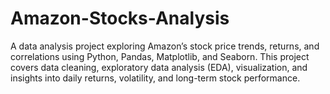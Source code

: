 # Amazon-Stocks-Analysis
A data analysis project exploring Amazon’s stock price trends, returns, and correlations using Python, Pandas, Matplotlib, and Seaborn. This project covers data cleaning, exploratory data analysis (EDA), visualization, and insights into daily returns, volatility, and long-term stock performance.
